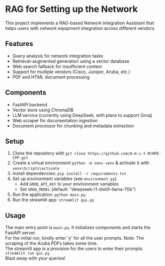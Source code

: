 # RAG for Setting up the Network

This project implements a RAG-based Network Integration Assistant that helps users with network equipment integration across different vendors.

## Features

- Query analysis for network integration tasks
- Retrieval-augmented generation using a vector database
- Web search fallback for insufficient context
- Support for multiple vendors (Cisco, Juniper, Aruba, etc.)
- PDF and HTML document processing

## Components

- FastAPI backend
- Vector store using ChromaDB
- LLM service (currently using DeepSeek, with plans to support Groq)
- Web scraper for documentation ingestion
- Document processor for chunking and metadata extraction

## Setup

1. Clone the repository with `git clone https://github.com/A-m-i-t-M/HPE-CPP.git`
2. Create a virtual environment `python -m venv venv` & activate it with `venv\Scripts\activate`
3. Install dependencies: `pip install -r requirements.txt`
4. Set up environment variables (see `environment.py`)
   - Add `GROQ_API_KEY` to your environment variables
   - Set `GROQ_MODEL` (default: "deepseek-r1-distill-llama-70b")
5. Run the application: `python main.py`
6. Run the streamlit app: `streamlit gui.py`

## Usage

The main entry point is `main.py`. It initializes components and starts the FastAPI server.  
For the initial run, kindly enter 'y' for all the user prompts. Note: The scraping of the Aruba PDFs takes some time.  
The streamlit app is a provision for the users to enter their prompts. `streamlit run gui.py`  
Blast away with your queries!

